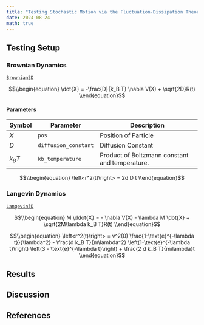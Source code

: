 ```yaml
---
title: "Testing Stochastic Motion via the Fluctuation-Dissipation Theorem"
date: 2024-08-24
math: true
---
```


## Testing Setup

### Brownian Dynamics

[`Brownian3D`](/docs/cellular_raza_building_blocks/struct.Brownian3D.html)

$$\\begin{equation}
    \dot{X} = -\frac{D}{k_B T} \nabla V(X) + \sqrt{2D}R(t)
\\end{equation}$$


#### Parameters

| Symbol    | Parameter             | Description           |
| --------- | --------------------- | --------------------- |
| $X$       | `pos`                 | Position of Particle  |
| $D$       | `diffusion_constant`  | Diffusion Constant    |
| $k_B T$   | `kb_temperature`      | Product of Boltzmann constant and temperature. |


$$\\begin{equation}
    \left<r^2(t)\right> = 2d D t
\\end{equation}$$

### Langevin Dynamics

[`Langevin3D`](/docs/cellular_raza_building_blocks/struct.Langevin3D.html)

$$\\begin{equation}
    M \ddot{X} = - \nabla V(X) - \lambda M \dot{X} + \sqrt{2M\lambda k_B T}R(t)
\\end{equation}$$

$$\\begin{equation}
    \left<r^2(t)\right> =
        v^2(0) \frac{1-\text{e}^{-\lambda t}}{\lambda^2}
        - \frac{d k_B T}{m\lambda^2}
            \left(1-\text{e}^{-\lambda t}\right)
            \left(3 - \text{e}^{-\lambda t}\right)
        + \frac{2 d k_B T}{m\lambda}t
\\end{equation}$$

## Results

## Discussion

## References


